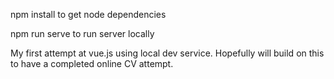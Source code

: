 npm install to get node dependencies

npm run serve to run server locally


My first attempt at vue.js using local dev service. Hopefully will build on this to have a completed online CV attempt.
